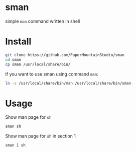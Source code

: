 # sman
simple `man` command written in shell

# Install
```sh
git clone https://github.com/PaperMountainStudio/sman
cd sman
cp sman /usr/local/share/bin/
```
If you want to use sman using command `man`:
```sh
ln -s /usr/local/share/bin/man /usr/local/share/bin/sman
```

# Usage
Show man page for `sh`
```sh
sman sh
```
Show man page for `sh` in section 1
```sh
sman 1 sh
```
